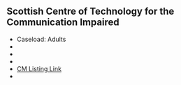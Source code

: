 
## Scottish Centre of Technology for the Communication Impaired

- Caseload: Adults 
- <i class="fa fa-phone"></i> 
- <i class="fa fa-envelope"></i> 
- <i class="fa fa-home"></i> []()
- [CM Listing Link]()
- 
